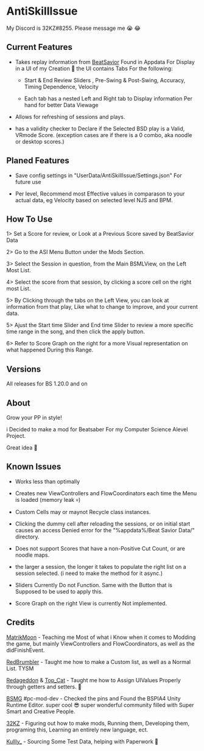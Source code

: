 # AntiSkillIssue
My Discord is 32KZ#8255. Please message me 😭 😂

## Current Features

- Takes replay information from [BeatSavior](https://github.com/Mystogan98/BeatSaviorData) Found in Appdata For Display in a UI of my Creation 🙌 the UI contains Tabs For the following: 

  - Start & End Review Sliders , Pre-Swing & Post-Swing, Accuracy, Timing Dependence, Velocity
  
  - Each tab has a nested Left and Right tab to Display information Per hand for better Data Viewage

- Allows for refreshing of sessions and plays.

- has a validity checker to Declare if the Selected BSD play is a Valid, VRmode Score. (exception cases are if there is a 0 combo, aka noodle or desktop scores.)

## Planed Features

- Save config settings in  "UserData/AntiSkillIssue/Settings.json" For future use

- Per level, Recommend most Effective values in comparason to your actual data, eg Velocity based on selected level NJS and BPM. 

## How To Use

1> Set a Score for review, or Look at a Previous Score saved by BeatSavior Data

2> Go to the ASI Menu Button under the Mods Section.

3> Select the Session in question, from the Main BSMLView, on the Left Most List.

4> Select the score from that session, by clicking a score cell on the right most List. 

5> By Clicking through the tabs on the Left View, you can look at information from that play, Like what to change to improve, and your current data. 

5> Ajust the Start time Slider and End time Slider to review a more specific time range in the song, and then click the apply button.

6> Refer to Score Graph on the right for a more Visual representation on what happened During this Range. 

## Versions
All releases for BS 1.20.0 and on


## About

Grow your PP in style! 

i Decided to make a mod for Beatsaber For my Computer Science Alevel Project. 

Great idea 🥶

## Known Issues

- Works less than optimally

- Creates new ViewControllers and FlowCoordinators each time the Menu is loaded (memory leak 💀)

- Custom Cells may or maynot Recycle class instances. 

- Clicking the dummy cell after reloading the sessions, or on initial start causes an access Denied error for the "%appdata%/Beat Savior Data/" directory. 

- Does not support Scores that have a non-Positive Cut Count, or are noodle maps.

- the larger a session, the longer it takes to populate the right list on a session selected. (i need to make the method for it async.)

- Sliders Currently Do not Function. Same with the Button that is Supposed to be used to apply this.

- Score Graph on the right View is currently Not implemented. 

## Credits

[MatrikMoon](https://www.Github.com/MatrikMoon/) - Teaching me Most of what i Know when it comes to Modding the game, but mainly ViewControllers and FlowCoordinators, as well as the didFinishEvent.

[RedBrumbler](https://github.com/RedBrumbler) - Taught me how to make a Custom list, as well as a Normal List. TYSM

[Redageddon](https://github.com/Redageddon) & [Top_Cat](https://github.com/Top-Cat) - Taught me how to Assign UIValues Properly through getters and setters. 👏

[BSMG](https://discord.gg/beatsabermods) #pc-mod-dev - Checked the pins and Found  the BSPIA4 Unity Runtime Editor. super cool 😎 super wonderful community filled with Super Smart and Creative People.

[32KZ](https://www.twitter.com/32ksarah/) - Figuring out how to make mods, Running them, Developing them, programing this, Learning an entirely new language, ect.

[Kullly_](https://www.youtube.com/@kullly_7813) - Sourcing Some Test Data, helping with Paperwork 🙏


